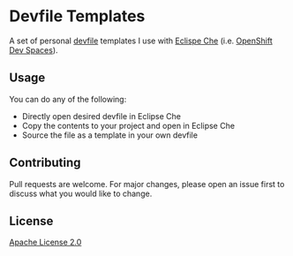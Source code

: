 # Devfile Templates

A set of personal [devfile](devfile.io) templates I use with [Eclispe Che](https://github.com/eclipse/che) (i.e. [OpenShift Dev Spaces](https://developers.redhat.com/products/openshift-dev-spaces/overview)).

## Usage

You can do any of the following:

- Directly open desired devfile in Eclipse Che
- Copy the contents to your project and open in Eclipse Che
- Source the file as a template in your own devfile

## Contributing

Pull requests are welcome. For major changes, please open an issue first
to discuss what you would like to change.

## License

[Apache License 2.0](https://www.apache.org/licenses/LICENSE-2.0)
